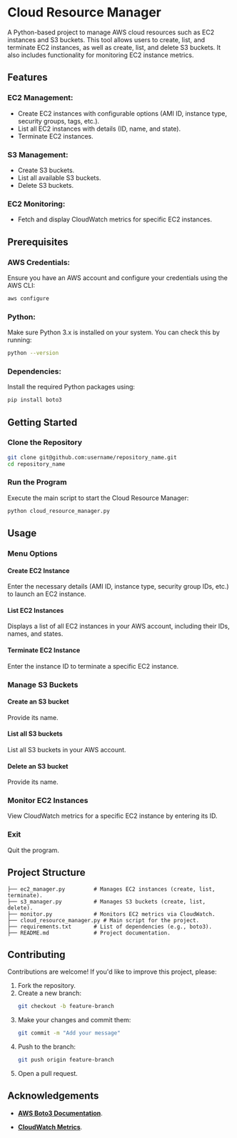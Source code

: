 # Cloud Resource Manager

A Python-based project to manage AWS cloud resources such as EC2 instances and S3 buckets. This tool allows users to create, list, and terminate EC2 instances, as well as create, list, and delete S3 buckets. It also includes functionality for monitoring EC2 instance metrics.

## Features

### EC2 Management:
- Create EC2 instances with configurable options (AMI ID, instance type, security groups, tags, etc.).
- List all EC2 instances with details (ID, name, and state).
- Terminate EC2 instances.

### S3 Management:
- Create S3 buckets.
- List all available S3 buckets.
- Delete S3 buckets.

### EC2 Monitoring:
- Fetch and display CloudWatch metrics for specific EC2 instances.

## Prerequisites

### AWS Credentials:
Ensure you have an AWS account and configure your credentials using the AWS CLI:

```bash
aws configure
```

### Python:
Make sure Python 3.x is installed on your system. You can check this by running:

```bash
python --version
```

### Dependencies:
Install the required Python packages using:

```bash
pip install boto3
```

## Getting Started

### Clone the Repository

```bash
git clone git@github.com:username/repository_name.git
cd repository_name
```

### Run the Program
Execute the main script to start the Cloud Resource Manager:

```bash
python cloud_resource_manager.py
```

## Usage

### Menu Options

#### Create EC2 Instance
Enter the necessary details (AMI ID, instance type, security group IDs, etc.) to launch an EC2 instance.

#### List EC2 Instances
Displays a list of all EC2 instances in your AWS account, including their IDs, names, and states.

#### Terminate EC2 Instance
Enter the instance ID to terminate a specific EC2 instance.

### Manage S3 Buckets

#### Create an S3 bucket
Provide its name.

#### List all S3 buckets
List all S3 buckets in your AWS account.

#### Delete an S3 bucket
Provide its name.

### Monitor EC2 Instances
View CloudWatch metrics for a specific EC2 instance by entering its ID.

### Exit
Quit the program.

## Project Structure

```plaintext
├── ec2_manager.py         # Manages EC2 instances (create, list, terminate).
├── s3_manager.py          # Manages S3 buckets (create, list, delete).
├── monitor.py             # Monitors EC2 metrics via CloudWatch.
├── cloud_resource_manager.py # Main script for the project.
├── requirements.txt       # List of dependencies (e.g., boto3).
├── README.md              # Project documentation.
```

## Contributing
Contributions are welcome! If you'd like to improve this project, please:

1. Fork the repository.
2. Create a new branch:
    ```bash
    git checkout -b feature-branch
    ```
3. Make your changes and commit them:
    ```bash
    git commit -m "Add your message"
    ```
4. Push to the branch:
    ```bash
    git push origin feature-branch
    ```
5. Open a pull request.

## Acknowledgements
- [**AWS Boto3 Documentation**](https://boto3.amazonaws.com/v1/documentation/api/latest/index.html).
  
- [**CloudWatch Metrics**](https://docs.aws.amazon.com/cloudwatch/index.html).
